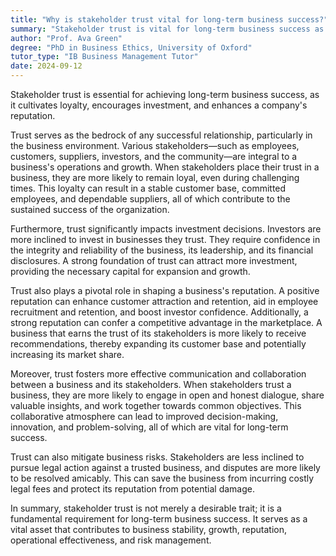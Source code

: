 ```yaml
---
title: "Why is stakeholder trust vital for long-term business success?"
summary: "Stakeholder trust is vital for long-term business success as it fosters loyalty, encourages investment, and promotes a positive reputation."
author: "Prof. Ava Green"
degree: "PhD in Business Ethics, University of Oxford"
tutor_type: "IB Business Management Tutor"
date: 2024-09-12
---
```


Stakeholder trust is essential for achieving long-term business success, as it cultivates loyalty, encourages investment, and enhances a company's reputation.

Trust serves as the bedrock of any successful relationship, particularly in the business environment. Various stakeholders—such as employees, customers, suppliers, investors, and the community—are integral to a business's operations and growth. When stakeholders place their trust in a business, they are more likely to remain loyal, even during challenging times. This loyalty can result in a stable customer base, committed employees, and dependable suppliers, all of which contribute to the sustained success of the organization.

Furthermore, trust significantly impacts investment decisions. Investors are more inclined to invest in businesses they trust. They require confidence in the integrity and reliability of the business, its leadership, and its financial disclosures. A strong foundation of trust can attract more investment, providing the necessary capital for expansion and growth.

Trust also plays a pivotal role in shaping a business's reputation. A positive reputation can enhance customer attraction and retention, aid in employee recruitment and retention, and boost investor confidence. Additionally, a strong reputation can confer a competitive advantage in the marketplace. A business that earns the trust of its stakeholders is more likely to receive recommendations, thereby expanding its customer base and potentially increasing its market share.

Moreover, trust fosters more effective communication and collaboration between a business and its stakeholders. When stakeholders trust a business, they are more likely to engage in open and honest dialogue, share valuable insights, and work together towards common objectives. This collaborative atmosphere can lead to improved decision-making, innovation, and problem-solving, all of which are vital for long-term success.

Trust can also mitigate business risks. Stakeholders are less inclined to pursue legal action against a trusted business, and disputes are more likely to be resolved amicably. This can save the business from incurring costly legal fees and protect its reputation from potential damage.

In summary, stakeholder trust is not merely a desirable trait; it is a fundamental requirement for long-term business success. It serves as a vital asset that contributes to business stability, growth, reputation, operational effectiveness, and risk management.
    